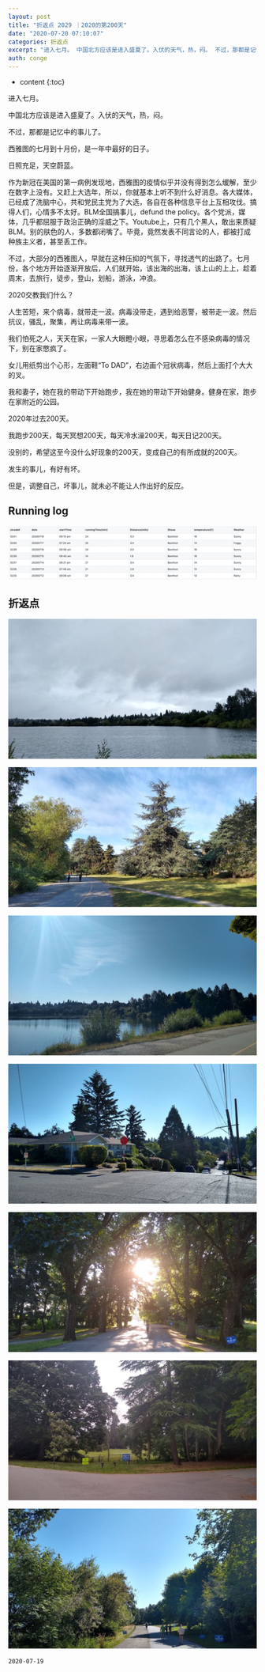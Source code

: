 ```yaml
---
layout: post
title: "折返点 2029 ｜2020的第200天"
date: "2020-07-20 07:10:07"
categories: 折返点
excerpt: "进入七月。 中国北方应该是进入盛夏了。入伏的天气，热，闷。 不过，那都是记忆中的事儿了。 西雅图的七月到十月份，是一年中最好的日子。 日照充足，..."
auth: conge
---
```

* content
{:toc}

进入七月。

中国北方应该是进入盛夏了。入伏的天气，热，闷。

不过，那都是记忆中的事儿了。

西雅图的七月到十月份，是一年中最好的日子。

日照充足，天空蔚蓝。

作为新冠在美国的第一病例发现地，西雅图的疫情似乎并没有得到怎么缓解，至少在数字上没有。又赶上大选年，所以，你就基本上听不到什么好消息。各大媒体，已经成了洗脑中心，共和党民主党为了大选，各自在各种信息平台上互相攻伐。搞得人们，心情多不太好。BLM全国搞事儿，defund the policy。各个党派，媒体，几乎都屈服于政治正确的淫威之下。Youtube上，只有几个黑人，敢出来质疑BLM。别的肤色的人，多数都闭嘴了。毕竟，竟然发表不同言论的人，都被打成种族主义者，甚至丢工作。

不过，大部分的西雅图人，早就在这种压抑的气氛下，寻找透气的出路了。七月份，各个地方开始逐渐开放后，人们就开始，该出海的出海，该上山的上上，趁着周末，去旅行，徒步，登山，划船，游泳，冲浪。

2020交教我们什么？

人生苦短，来个病毒，就带走一波。病毒没带走，遇到给恶警，被带走一波。然后抗议，骚乱，聚集，再让病毒来带一波。

我们怕死之人，天天在家，一家人大眼瞪小眼，寻思着怎么在不感染病毒的情况下，别在家憋疯了。

女儿用纸剪出个心形，左面鞋“To DAD”，右边画个冠状病毒，然后上面打个大大的叉。

我和妻子，她在我的带动下开始跑步，我在她的带动下开始健身。健身在家，跑步在家附近的公园。

2020年过去200天。

我跑步200天，每天冥想200天，每天冷水澡200天，每天日记200天。

没别的，希望这至今没什么好现象的200天，变成自己的有所成就的200天。

发生的事儿，有好有坏。

但是，调整自己，坏事儿，就未必不能让人作出好的反应。


## Running log
![](/assets/images/折返点/118382-f45ab17de7cc32df.png)

##  折返点
![20200712.jpg](/assets/images/折返点/118382-4be3c63051a3b1bb.jpg)

![20200713.jpg](/assets/images/折返点/118382-b8fe4ecf9c0a13a4.jpg)

![20200714.jpg](/assets/images/折返点/118382-61731e6798bfb833.jpg)

![20200715.jpg](/assets/images/折返点/118382-7df017a7b2a1c0eb.jpg)

![20200716.jpg](/assets/images/折返点/118382-647333bd7edb5eca.jpg)

![20200717.jpg](/assets/images/折返点/118382-d5dce15c2b1e9fd2.jpg)

![20200718.jpg](/assets/images/折返点/118382-3493a5a6a7ec2205.jpg)

```
2020-07-19
```
